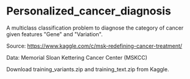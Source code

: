 # Personalized_cancer_diagnosis
A multiclass classification problem to diagnose the category of cancer given features "Gene" and "Variation".

Source: https://www.kaggle.com/c/msk-redefining-cancer-treatment/

Data: Memorial Sloan Kettering Cancer Center (MSKCC)

Download training_variants.zip and training_text.zip from Kaggle.
